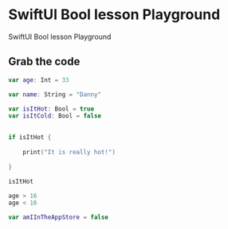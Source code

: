 # SwiftUI Bool lesson Playground
SwiftUI Bool lesson Playground


## Grab the code
```swift
var age: Int = 33

var name: String = "Danny"

var isItHot: Bool = true
var isItCold: Bool = false


if isItHot {
    
    print("It is really hot!")
    
}

isItHot

age > 16
age < 16

var amIInTheAppStore = false



```
